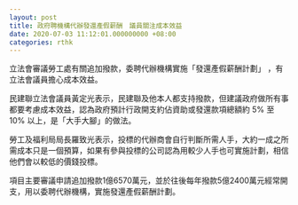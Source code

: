 ```yaml
---
layout: post
title: 政府聘機構代辦發還產假薪酬　議員關注成本效益
date: 2020-07-03 11:12:01.000000000 +08:00
categories: rthk
---
```


立法會審議勞工處有關追加撥款，委聘代辦機構實施「發還產假薪酬計劃」 ，有立法會議員擔心成本效益。

民建聯立法會議員黃定光表示，民建聯及他本人都支持撥款，但建議政府做所有事都要考慮成本效益，認為政府預計行政開支約佔資助或發還款項總額約 5% 至 10% 以上，是「大手大腳」的做法。

勞工及福利局局長羅致光表示，投標的代辦商會自行判斷所需人手，大約一成之所需成本只是一個預算，如果有參與投標的公司認為用較少人手也可實施計劃，相信他們會以較低的價錢投標。

項目主要審議申請追加撥款1億6570萬元，並於往後每年撥款5億2400萬元經常開支，用以委聘代辦機構，實施發還產假薪酬計劃。

